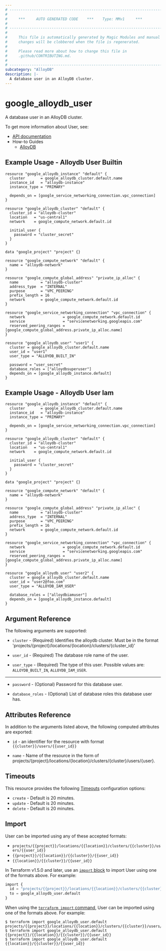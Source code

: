 ```yaml
---
# ----------------------------------------------------------------------------
#
#     ***     AUTO GENERATED CODE    ***    Type: MMv1     ***
#
# ----------------------------------------------------------------------------
#
#     This file is automatically generated by Magic Modules and manual
#     changes will be clobbered when the file is regenerated.
#
#     Please read more about how to change this file in
#     .github/CONTRIBUTING.md.
#
# ----------------------------------------------------------------------------
subcategory: "AlloyDB"
description: |-
  A database user in an AlloyDB cluster.
---
```


# google_alloydb_user

A database user in an AlloyDB cluster.


To get more information about User, see:

* [API documentation](https://cloud.google.com/alloydb/docs/reference/rest/v1/projects.locations.clusters.users/create)
* How-to Guides
    * [AlloyDB](https://cloud.google.com/alloydb/docs/)

## Example Usage - Alloydb User Builtin


```hcl
resource "google_alloydb_instance" "default" {
  cluster       = google_alloydb_cluster.default.name
  instance_id   = "alloydb-instance"
  instance_type = "PRIMARY"

  depends_on = [google_service_networking_connection.vpc_connection]
}

resource "google_alloydb_cluster" "default" {
  cluster_id = "alloydb-cluster"
  location   = "us-central1"
  network    = google_compute_network.default.id

  initial_user {
    password = "cluster_secret"
  }
}

data "google_project" "project" {}

resource "google_compute_network" "default" {
  name = "alloydb-network"
}

resource "google_compute_global_address" "private_ip_alloc" {
  name          = "alloydb-cluster"
  address_type  = "INTERNAL"
  purpose       = "VPC_PEERING"
  prefix_length = 16
  network       = google_compute_network.default.id
}

resource "google_service_networking_connection" "vpc_connection" {
  network                 = google_compute_network.default.id
  service                 = "servicenetworking.googleapis.com"
  reserved_peering_ranges = [google_compute_global_address.private_ip_alloc.name]
}

resource "google_alloydb_user" "user1" {
  cluster = google_alloydb_cluster.default.name
  user_id = "user1"
  user_type = "ALLOYDB_BUILT_IN"

  password = "user_secret"
  database_roles = ["alloydbsuperuser"]
  depends_on = [google_alloydb_instance.default]
}
```
## Example Usage - Alloydb User Iam


```hcl
resource "google_alloydb_instance" "default" {
  cluster       = google_alloydb_cluster.default.name
  instance_id   = "alloydb-instance"
  instance_type = "PRIMARY"

  depends_on = [google_service_networking_connection.vpc_connection]
}

resource "google_alloydb_cluster" "default" {
  cluster_id = "alloydb-cluster"
  location   = "us-central1"
  network    = google_compute_network.default.id

  initial_user {
    password = "cluster_secret"
  }
}

data "google_project" "project" {}

resource "google_compute_network" "default" {
  name = "alloydb-network"
}

resource "google_compute_global_address" "private_ip_alloc" {
  name          = "alloydb-cluster"
  address_type  = "INTERNAL"
  purpose       = "VPC_PEERING"
  prefix_length = 16
  network       = google_compute_network.default.id
}

resource "google_service_networking_connection" "vpc_connection" {
  network                 = google_compute_network.default.id
  service                 = "servicenetworking.googleapis.com"
  reserved_peering_ranges = [google_compute_global_address.private_ip_alloc.name]
}

resource "google_alloydb_user" "user2" {
  cluster = google_alloydb_cluster.default.name
  user_id = "user2@foo.com"
  user_type = "ALLOYDB_IAM_USER"

  database_roles = ["alloydbiamuser"]
  depends_on = [google_alloydb_instance.default]
}
```

## Argument Reference

The following arguments are supported:


* `cluster` -
  (Required)
  Identifies the alloydb cluster. Must be in the format
  'projects/{project}/locations/{location}/clusters/{cluster_id}'

* `user_id` -
  (Required)
  The database role name of the user.

* `user_type` -
  (Required)
  The type of this user.
  Possible values are: `ALLOYDB_BUILT_IN`, `ALLOYDB_IAM_USER`.


- - -


* `password` -
  (Optional)
  Password for this database user.

* `database_roles` -
  (Optional)
  List of database roles this database user has.


## Attributes Reference

In addition to the arguments listed above, the following computed attributes are exported:

* `id` - an identifier for the resource with format `{{cluster}}/users/{{user_id}}`

* `name` -
  Name of the resource in the form of projects/{project}/locations/{location}/clusters/{cluster}/users/{user}.


## Timeouts

This resource provides the following
[Timeouts](https://developer.hashicorp.com/terraform/plugin/sdkv2/resources/retries-and-customizable-timeouts) configuration options:

- `create` - Default is 20 minutes.
- `update` - Default is 20 minutes.
- `delete` - Default is 20 minutes.

## Import


User can be imported using any of these accepted formats:

* `projects/{{project}}/locations/{{location}}/clusters/{{cluster}}/users/{{user_id}}`
* `{{project}}/{{location}}/{{cluster}}/{{user_id}}`
* `{{location}}/{{cluster}}/{{user_id}}`


In Terraform v1.5.0 and later, use an [`import` block](https://developer.hashicorp.com/terraform/language/import) to import User using one of the formats above. For example:

```tf
import {
  id = "projects/{{project}}/locations/{{location}}/clusters/{{cluster}}/users/{{user_id}}"
  to = google_alloydb_user.default
}
```

When using the [`terraform import` command](https://developer.hashicorp.com/terraform/cli/commands/import), User can be imported using one of the formats above. For example:

```
$ terraform import google_alloydb_user.default projects/{{project}}/locations/{{location}}/clusters/{{cluster}}/users/{{user_id}}
$ terraform import google_alloydb_user.default {{project}}/{{location}}/{{cluster}}/{{user_id}}
$ terraform import google_alloydb_user.default {{location}}/{{cluster}}/{{user_id}}
```
